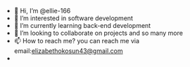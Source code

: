 - 👋 Hi, I’m @ellie-166
- 👀 I’m interested in software development
- 🌱 I’m currently learning back-end development
- 💞️ I’m looking to collaborate on projects and so many more
- 📫 How to reach me? you can reach me via email:elizabethokosun43@gmail.com
-

<!---
ellie-166/ellie-166 is a ✨ special ✨ repository because its `README.md` (this file) appears on your GitHub profile.
You can click the Preview link to take a look at your changes.
--->

